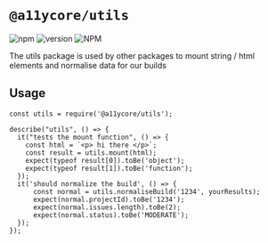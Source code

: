 # `@a11ycore/utils`
![npm](https://img.shields.io/npm/dt/@a11ycore/utils)
![version](https://img.shields.io/npm/v/@a11ycore/utils)
![NPM](https://img.shields.io/npm/l/@a11ycore/utils)

The utils package is used by other packages to mount string / html elements and normalise data for our builds

## Usage

```
const utils = require('@a11ycore/utils');

describe("utils", () => {
  it("tests the mount function", () => {
    const html = `<p> hi there </p>`;
    const result = utils.mount(html);
    expect(typeof result[0]).toBe('object');
    expect(typeof result[1]).toBe('function');
  });
  it('should normalize the build', () => {
      const normal = utils.normaliseBuild('1234', yourResults);
      expect(normal.projectId).toBe('1234');
      expect(normal.issues.length).toBe(2);
      expect(normal.status).toBe('MODERATE');
  });
});

```
